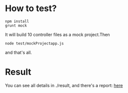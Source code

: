 # How to test?
    npm install
    grunt mock
It will build 10 controller files as a mock project.Then

    node test/mockProjectapp.js
and that's all.

# Result
You can see all details in ./result, and there's a report: 
[here](./result/report.html)
